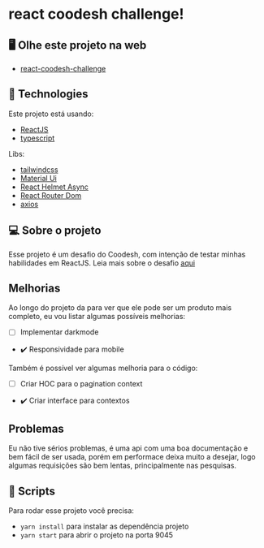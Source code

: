 # react coodesh challenge!

## 🖥️ Olhe este projeto na web
- [react-coodesh-challenge](https://react-coodesh-challenge.vercel.app)

## 🚀 Technologies

Este projeto está usando: 
- [ReactJS](https://reactjs.org)
- [typescript](https://www.typescriptlang.org)

Libs:
- [tailwindcss](https://tailwindcss.com)
- [Material Ui](https://mui.com)
- [React Helmet Async](https://www.npmjs.com/package/react-helmet-async)
- [React Router Dom](https://reactrouter.com/en/main)
- [axios](https://axios-http.com/ptbr/docs/intro)

## 💻 Sobre o projeto

Esse projeto é um desafio do Coodesh, com intenção de testar minhas habilidades em ReactJS. Leia mais sobre o desafio <a href="https://github.com/renanwilson/react-coodesh-challenge/tree/master/aboutchallenge">aqui</a>

## Melhorias

Ao longo do projeto da para ver que ele pode ser um produto mais completo, eu vou listar algumas possíveis melhorias:

- [ ] Implementar darkmode
- :heavy_check_mark: Responsividade para mobile

Também é possível ver algumas melhoria para o código:

- [ ] Criar HOC para o pagination context
- :heavy_check_mark: Criar interface para contextos

## Problemas

Eu não tive sérios problemas, é uma api com uma boa documentação e bem fácil de ser usada, porém em performace deixa muito a desejar, logo algumas requisições são bem lentas, principalmente nas pesquisas.

## 📜 Scripts

Para rodar esse projeto você precisa:

- `yarn install` para instalar as dependência projeto
- `yarn start` para abrir o projeto na porta 9045
